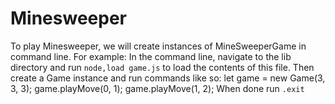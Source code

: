 # Minesweeper
To play Minesweeper, we will create instances of MineSweeperGame in command line.
For example:
In the command line, navigate to the lib directory and run `node,load game.js` to load the contents of this file.
Then create a Game instance and run commands like so:
let game = new Game(3, 3, 3);
game.playMove(0, 1);
game.playMove(1, 2);
When done run `.exit`

